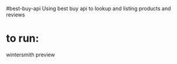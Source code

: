 #best-buy-api
Using best buy api to lookup and listing products and reviews

# to run:
wintersmith preview

